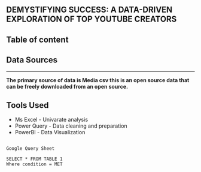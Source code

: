 ## DEMYSTIFYING  SUCCESS: A DATA-DRIVEN EXPLORATION OF TOP YOUTUBE CREATORS
## Table of content 

## Data Sources
---
**The primary source of data is Media csv this is an open source data that can be freely downloaded from an open source.**

## Tools Used

- Ms Excel - Univarate analysis
- Power Query - Data cleaning and preparation
- PowerBI - Data Visualization


~~~

Google Query Sheet

SELECT * FROM TABLE 1
Where condition = MET
~~~
